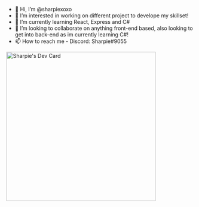 - 👋 Hi, I’m @sharpiexoxo
- 👀 I’m interested in working on different project to develope my skillset!
- 🌱 I’m currently learning React, Express and C#
- 💞️ I’m looking to collaborate on anything front-end based, also looking to get into back-end as im currently learning C#!
- 📫 How to reach me - Discord: Sharpie#9055

<a href="https://app.daily.dev/sharpie"><img src="https://api.daily.dev/devcards/3bf34b5f5ffd45259e6c0ee59dd420ed.png?r=gp2" width="400" alt="Sharpie's Dev Card"/></a>

<!---
sharpiexoxo/sharpiexoxo is a ✨ special ✨ repository because its `README.md` (this file) appears on your GitHub profile.
You can click the Preview link to take a look at your changes.
--->
